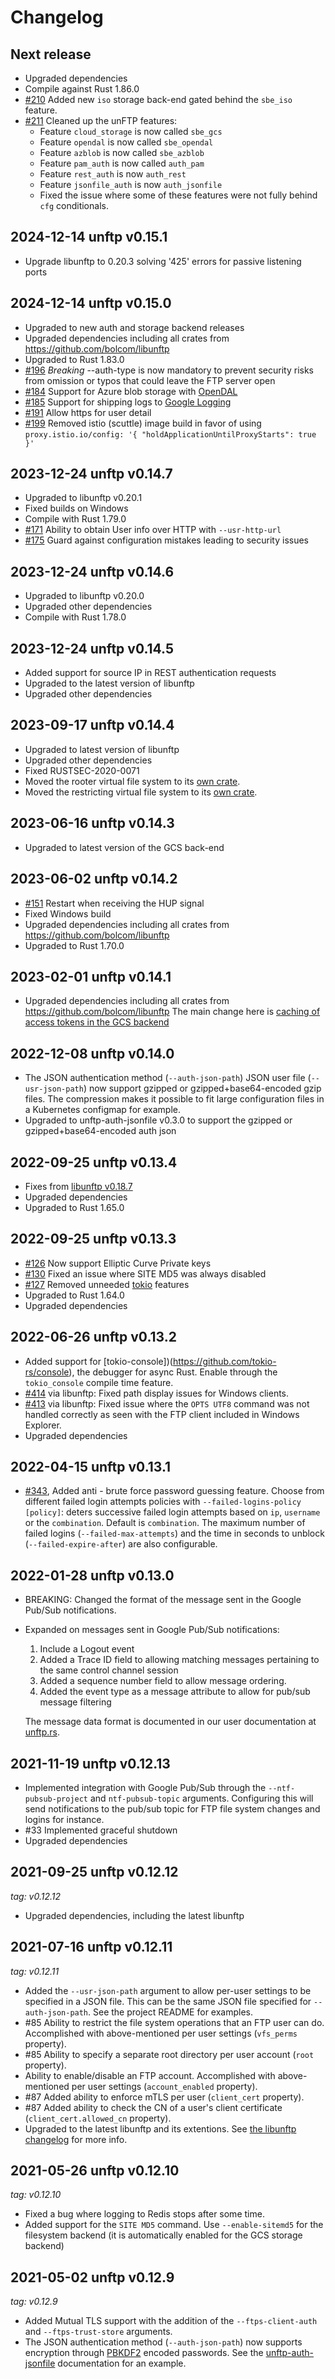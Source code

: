 # Changelog

## Next release

- Upgraded dependencies
- Compile against Rust 1.86.0
- [#210](https://github.com/bolcom/unFTP/pull/210) Added new `iso` storage back-end gated behind the `sbe_iso` feature.
- [#211](https://github.com/bolcom/unFTP/pull/211) Cleaned up the unFTP features:
    - Feature `cloud_storage` is now called `sbe_gcs`
    - Feature `opendal` is now called `sbe_opendal`
    - Feature `azblob` is now called `sbe_azblob`
    - Feature `pam_auth` is now called `auth_pam`
    - Feature `rest_auth` is now `auth_rest`
    - Feature `jsonfile_auth` is now `auth_jsonfile`
    - Fixed the issue where some of these features were not fully behind `cfg` conditionals.

## 2024-12-14 unftp v0.15.1

- Upgrade libunftp to 0.20.3 solving '425' errors for passive listening ports

## 2024-12-14 unftp v0.15.0

- Upgraded to new auth and storage backend releases
- Upgraded dependencies including all crates from https://github.com/bolcom/libunftp
- Upgraded to Rust 1.83.0
- [#196](https://github.com/bolcom/unFTP/pull/196) *Breaking* --auth-type is now mandatory to prevent security risks
  from omission or typos that could leave the FTP server open
- [#184](https://github.com/bolcom/unFTP/pull/184) Support for Azure blob storage
  with [OpenDAL](https://github.com/apache/OpenDAL)
- [#185](https://github.com/bolcom/unFTP/pull/185) Support for shipping logs
  to [Google Logging](https://cloud.google.com/logging/docs/)
- [#191](https://github.com/bolcom/unFTP/pull/191) Allow https for user detail
- [#199](https://github.com/bolcom/unFTP/pull/199) Removed istio (scuttle) image build in favor of using
  `proxy.istio.io/config: '{ "holdApplicationUntilProxyStarts": true }'`

## 2023-12-24 unftp v0.14.7

- Upgraded to libunftp v0.20.1
- Fixed builds on Windows
- Compile with Rust 1.79.0
- [#171](https://github.com/bolcom/unFTP/pull/171) Ability to obtain User info over HTTP with `--usr-http-url`
- [#175](https://github.com/bolcom/unFTP/pull/175) Guard against configuration mistakes leading to security issues

## 2023-12-24 unftp v0.14.6

- Upgraded to libunftp v0.20.0
- Upgraded other dependencies
- Compile with Rust 1.78.0

## 2023-12-24 unftp v0.14.5

- Added support for source IP in REST authentication requests
- Upgraded to the latest version of libunftp
- Upgraded other dependencies

## 2023-09-17 unftp v0.14.4

- Upgraded to latest version of libunftp
- Upgraded other dependencies
- Fixed RUSTSEC-2020-0071
- Moved the rooter virtual file system to its [own crate](https://crates.io/crates/unftp-sbe-rooter).
- Moved the restricting virtual file system to its [own crate](https://crates.io/crates/unftp-sbe-restrict).

## 2023-06-16 unftp v0.14.3

- Upgraded to latest version of the GCS back-end

## 2023-06-02 unftp v0.14.2

- [#151](https://github.com/bolcom/unFTP/pull/151) Restart when receiving the HUP signal
- Fixed Windows build
- Upgraded dependencies including all crates from https://github.com/bolcom/libunftp
- Upgraded to Rust 1.70.0

## 2023-02-01 unftp v0.14.1

- Upgraded dependencies including all crates from https://github.com/bolcom/libunftp
  The main change here is [caching of access tokens in the GCS backend](https://github.com/bolcom/libunftp/issues/384)

## 2022-12-08 unftp v0.14.0

- The JSON authentication method (`--auth-json-path`) JSON user file (`--usr-json-path`) now support gzipped or
  gzipped+base64-encoded gzip files.
  The compression makes it possible to fit large configuration files in a Kubernetes configmap for example.
- Upgraded to unftp-auth-jsonfile v0.3.0 to support the gzipped or gzipped+base64-encoded auth json

## 2022-09-25 unftp v0.13.4

- Fixes from [libunftp v0.18.7](https://github.com/bolcom/libunftp/releases/tag/libunftp-0.18.7)
- Upgraded dependencies
- Upgraded to Rust 1.65.0

## 2022-09-25 unftp v0.13.3

- [#126](https://github.com/bolcom/unFTP/issues/126) Now support Elliptic Curve Private keys
- [#130](https://github.com/bolcom/unFTP/pull/130) Fixed an issue where SITE MD5 was always disabled
- [#127](https://github.com/bolcom/unFTP/pull/127) Removed unneeded [tokio](https://crates.io/crates/tokio) features
- Upgraded to Rust 1.64.0
- Upgraded dependencies

## 2022-06-26 unftp v0.13.2

- Added support for [tokio-console])(https://github.com/tokio-rs/console), the debugger for async Rust. Enable through
  the `tokio_console` compile time feature.
- [#414](https://github.com/bolcom/libunftp/pull/414) via libunftp: Fixed path display issues for Windows clients.
- [#413](https://github.com/bolcom/libunftp/pull/413) via libunftp: Fixed issue where the `OPTS UTF8` command was not
  handled correctly as seen with the FTP client included in Windows Explorer.
- Upgraded dependencies

## 2022-04-15 unftp v0.13.1

- [#343](https://github.com/bolcom/libunftp/pull/343), Added anti - brute force password guessing feature. Choose from
  different failed login attempts policies with `--failed-logins-policy [policy]`: deters successive failed login
  attempts based on `ip`, `username` or the `combination`. Default is `combination`. The maximum number of failed
  logins (`--failed-max-attempts`) and the time in seconds to unblock (`--failed-expire-after`) are also
  configurable.

## 2022-01-28 unftp v0.13.0

- BREAKING: Changed the format of the message sent in the Google Pub/Sub notifications.
- Expanded on messages sent in Google Pub/Sub notifications:
    1. Include a Logout event
    2. Added a Trace ID field to allowing matching messages pertaining to the same control channel session
    3. Added a sequence number field to allow message ordering.
    4. Added the event type as a message attribute to allow for pub/sub message filtering

  The message data format is documented in our user documentation at [unftp.rs](https://unftp.rs/server/pubsub).

## 2021-11-19 unftp v0.12.13

- Implemented integration with Google Pub/Sub through the `--ntf-pubsub-project` and `ntf-pubsub-topic` arguments.
  Configuring
  this will send notifications to the pub/sub topic for FTP file system changes and logins for instance.
- \#33 Implemented graceful shutdown
- Upgraded dependencies

## 2021-09-25 unftp v0.12.12

_tag: v0.12.12_

- Upgraded dependencies, including the latest libunftp

## 2021-07-16 unftp v0.12.11

_tag: v0.12.11_

- Added the `--usr-json-path` argument to allow per-user settings to be specified in a JSON file. This can be the same
  JSON file specified for `--auth-json-path`. See the project README for examples.
- \#85 Ability to restrict the file system operations that an FTP user can do. Accomplished with above-mentioned per
  user
  settings (`vfs_perms` property).
- \#85 Ability to specify a separate root directory per user account (`root` property).
- Ability to enable/disable an FTP account. Accomplished with above-mentioned per user settings (`account_enabled`
  property).
- \#87 Added ability to enforce mTLS per user (`client_cert` property).
- \#87 Added ability to check the CN of a user's client certificate (`client_cert.allowed_cn` property).
- Upgraded to the latest libunftp and its extentions.
  See [the libunftp changelog](https://github.com/bolcom/libunftp/blob/master/CHANGELOG.md)
  for more info.

## 2021-05-26 unftp v0.12.10

_tag: v0.12.10_

- Fixed a bug where logging to Redis stops after some time.
- Added support for the `SITE MD5` command. Use `--enable-sitemd5` for the filesystem backend (it is automatically
  enabled for the GCS storage backend)

## 2021-05-02 unftp v0.12.9

_tag: v0.12.9_

- Added Mutual TLS support with the addition of the `--ftps-client-auth` and `--ftps-trust-store` arguments.
- The JSON authentication method (`--auth-json-path`) now supports encryption through
  [PBKDF2](https://tools.ietf.org/html/rfc2898#section-5.2) encoded passwords. See the
  [unftp-auth-jsonfile](https://docs.rs/unftp-auth-jsonfile/0.1.1/unftp_auth_jsonfile/) documentation for an example.
